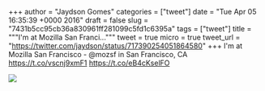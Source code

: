 
+++
author = "Jaydson Gomes"
categories = ["tweet"]
date = "Tue Apr 05 16:35:39 +0000 2016"
draft = false
slug = "7431b5cc95cb36a830961ff281099c5fd1c6395a"
tags = ["tweet"]
title = """I'm at Mozilla San Franci..."""
tweet = true
micro = true
tweet_url = "https://twitter.com/jaydson/status/717390254051864580"
+++
I'm at Mozilla San Francisco - @mozsf in San Francisco, CA https://t.co/vscnj9xmF1 https://t.co/eB4cKselFO

![](/images/tweet-media/717390254051864580-CfSuoo7W4AAdH1G.jpg)